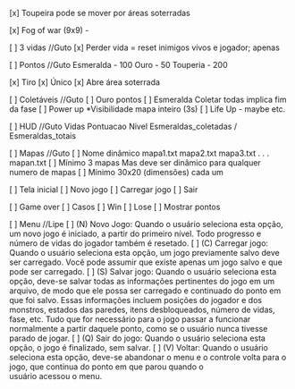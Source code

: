 [x] Toupeira pode se mover por áreas soterradas
	
[x] Fog of war (9x9) - 

[ ] 3 vidas //Guto
    [x] Perder vida = reset inimigos vivos e jogador; apenas

[ ] Pontos //Guto
    Esmeralda - 100
    Ouro - 50
    Touperia - 200

[x] Tiro
    [x] Único
    [x] Abre área soterrada

[ ] Coletáveis //Guto
    [ ] Ouro
        pontos
    [ ] Esmeralda
        Coletar todas implica fim da fase
    [ ] Power up
        *Visibilidade mapa inteiro (3s)
    [ ] Life Up - maybe
        etc.
        
[ ] HUD //Guto
    Vidas
    Pontuacao
    Nivel
    Esmeraldas_coletadas / Esmeraldas_totais
    
[ ] Mapas //Guto
    [ ] Nome dinâmico
        mapa1.txt
        mapa2.txt
        mapa3.txt
        .
        .
        .
        mapan.txt
    [ ] Mínimo 3 mapas
        Mas deve ser dinâmico para qualquer numero de mapas
    [ ] Mínimo 30x20 (dimensões) cada um
    
[ ] Tela inicial
    [ ] Novo jogo
    [ ] Carregar jogo
    [ ] Sair

[ ] Game over
    [ ] Casos
        [ ] Win
        [ ] Lose
    [ ] Mostrar pontos
    
[ ] Menu  //Lipe
    [ ] (N) Novo Jogo: Quando o usuário seleciona esta opção, um novo jogo é iniciado, a partir do
primeiro nível. Todo progresso e número de vidas do jogador também é resetado.
    [ ] (C) Carregar jogo: Quando o usuário seleciona esta opção, um jogo previamente salvo deve ser
carregado. Você pode assumir que existe apenas um jogo salvo e que pode ser carregado.
    [ ] (S) Salvar jogo: Quando o usuário seleciona esta opção, deve-se salvar todas as informações
pertinentes do jogo em um arquivo, de modo que ele possa ser carregado e continuado do ponto
em que foi salvo. Essas informações incluem posições do jogador e dos monstros, estados das
paredes, itens desbloqueados, número de vidas, fase, etc. Tudo que for necessário para o jogo
passar a funcionar normalmente a partir daquele ponto, como se o usuário nunca tivesse parado de
jogar.
    [ ] (Q) Sair do jogo: Quando o usuário seleciona esta opção, o jogo é finalizado, sem salvar.
    [ ] (V) Voltar: Quando o usuário seleciona esta opção, deve-se abandonar o menu e o controle volta
para o jogo, que continua do ponto em que parou quando o usuário acessou o menu.